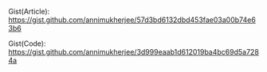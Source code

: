 Gist(Article):
https://gist.github.com/annimukherjee/57d3bd6132dbd453fae03a00b74e63b6

Gist(Code):
https://gist.github.com/annimukherjee/3d999eaab1d612019ba4bc69d5a7284a